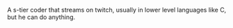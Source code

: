 A s-tier coder that streams on twitch, usually in lower level languages like C, but he can do anything.